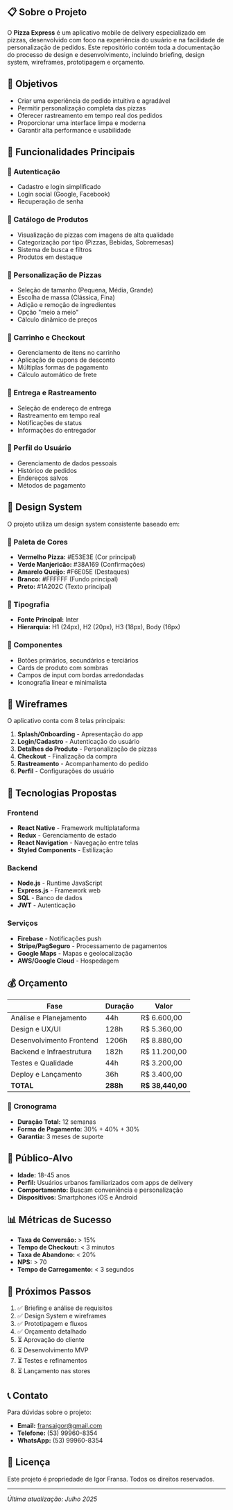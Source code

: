 
## 📋 Sobre o Projeto

O **Pizza Express** é um aplicativo mobile de delivery especializado em pizzas, desenvolvido com foco na experiência do usuário e na facilidade de personalização de pedidos. Este repositório contém toda a documentação do processo de design e desenvolvimento, incluindo briefing, design system, wireframes, prototipagem e orçamento.

## 🎯 Objetivos

- Criar uma experiência de pedido intuitiva e agradável
- Permitir personalização completa das pizzas
- Oferecer rastreamento em tempo real dos pedidos
- Proporcionar uma interface limpa e moderna
- Garantir alta performance e usabilidade

## 🚀 Funcionalidades Principais

### 🔐 Autenticação
- Cadastro e login simplificado
- Login social (Google, Facebook)
- Recuperação de senha

### 🍕 Catálogo de Produtos
- Visualização de pizzas com imagens de alta qualidade
- Categorização por tipo (Pizzas, Bebidas, Sobremesas)
- Sistema de busca e filtros
- Produtos em destaque

### 🎨 Personalização de Pizzas
- Seleção de tamanho (Pequena, Média, Grande)
- Escolha de massa (Clássica, Fina)
- Adição e remoção de ingredientes
- Opção "meio a meio"
- Cálculo dinâmico de preços

### 🛒 Carrinho e Checkout
- Gerenciamento de itens no carrinho
- Aplicação de cupons de desconto
- Múltiplas formas de pagamento
- Cálculo automático de frete

### 📍 Entrega e Rastreamento
- Seleção de endereço de entrega
- Rastreamento em tempo real
- Notificações de status
- Informações do entregador

### 👤 Perfil do Usuário
- Gerenciamento de dados pessoais
- Histórico de pedidos
- Endereços salvos
- Métodos de pagamento

## 🎨 Design System

O projeto utiliza um design system consistente baseado em:

### 🎨 Paleta de Cores
- **Vermelho Pizza:** #E53E3E (Cor principal)
- **Verde Manjericão:** #38A169 (Confirmações)
- **Amarelo Queijo:** #F6E05E (Destaques)
- **Branco:** #FFFFFF (Fundo principal)
- **Preto:** #1A202C (Texto principal)

### 📝 Tipografia
- **Fonte Principal:** Inter
- **Hierarquia:** H1 (24px), H2 (20px), H3 (18px), Body (16px)

### 🧩 Componentes
- Botões primários, secundários e terciários
- Cards de produto com sombras
- Campos de input com bordas arredondadas
- Iconografia linear e minimalista

## 📱 Wireframes

O aplicativo conta com 8 telas principais:

1. **Splash/Onboarding** - Apresentação do app
2. **Login/Cadastro** - Autenticação do usuário
3. **Detalhes do Produto** - Personalização de pizzas
4. **Checkout** - Finalização da compra
5. **Rastreamento** - Acompanhamento do pedido
6. **Perfil** - Configurações do usuário

## 🔧 Tecnologias Propostas

### Frontend
- **React Native** - Framework multiplataforma
- **Redux** - Gerenciamento de estado
- **React Navigation** - Navegação entre telas
- **Styled Components** - Estilização

### Backend
- **Node.js** - Runtime JavaScript
- **Express.js** - Framework web
- **SQL** - Banco de dados 
- **JWT** - Autenticação

### Serviços
- **Firebase** - Notificações push
- **Stripe/PagSeguro** - Processamento de pagamentos
- **Google Maps** - Mapas e geolocalização
- **AWS/Google Cloud** - Hospedagem

## 💰 Orçamento

| Fase | Duração | Valor |
|------|---------|-------|
| Análise e Planejamento | 44h | R$ 6.600,00 |
| Design e UX/UI | 128h | R$ 5.360,00 |
| Desenvolvimento Frontend | 1206h | R$ 8.880,00 |
| Backend e Infraestrutura | 182h | R$ 11.200,00 |
| Testes e Qualidade | 44h | R$ 3.200,00 |
| Deploy e Lançamento | 36h | R$ 3.400,00 |
| **TOTAL** | **288h** | **R$ 38,440,00** |

### 📅 Cronograma
- **Duração Total:** 12 semanas
- **Forma de Pagamento:** 30% + 40% + 30%
- **Garantia:** 3 meses de suporte

## 🎯 Público-Alvo

- **Idade:** 18-45 anos
- **Perfil:** Usuários urbanos familiarizados com apps de delivery
- **Comportamento:** Buscam conveniência e personalização
- **Dispositivos:** Smartphones iOS e Android

## 📊 Métricas de Sucesso

- **Taxa de Conversão:** > 15%
- **Tempo de Checkout:** < 3 minutos
- **Taxa de Abandono:** < 20%
- **NPS:** > 70
- **Tempo de Carregamento:** < 3 segundos

## 🚀 Próximos Passos

1. ✅ Briefing e análise de requisitos
2. ✅ Design System e wireframes
3. ✅ Prototipagem e fluxos
4. ✅ Orçamento detalhado
5. ⏳ Aprovação do cliente
6. ⏳ Desenvolvimento MVP
7. ⏳ Testes e refinamentos
8. ⏳ Lançamento nas stores

## 📞 Contato

Para dúvidas sobre o projeto:

- **Email:** fransaigor@gmail.com
- **Telefone:** (53) 99960-8354
- **WhatsApp:** (53) 99960-8354
## 📄 Licença

Este projeto é propriedade de Igor Fransa. Todos os direitos reservados.

---

*Última atualização: Julho 2025*

